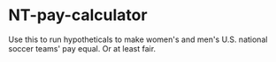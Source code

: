 # NT-pay-calculator
Use this to run hypotheticals to make women's and men's U.S. national soccer teams' pay equal. Or at least fair. 

